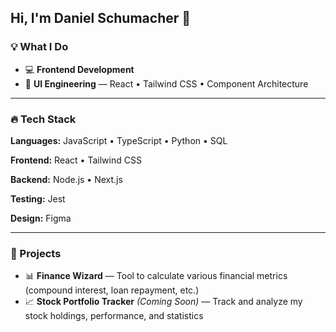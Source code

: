 ## Hi, I'm Daniel Schumacher 👋

### 💡 What I Do

- 💻 **Frontend Development**
- 🎨 **UI Engineering** — React • Tailwind CSS • Component Architecture

---

### 🔥 Tech Stack

**Languages:** JavaScript • TypeScript • Python • SQL  

**Frontend:** React • Tailwind CSS  

**Backend:** Node.js • Next.js 

**Testing:** Jest  

**Design:** Figma  

---

### 🚀 Projects

- 📊 **Finance Wizard** — Tool to calculate various financial metrics (compound interest, loan repayment, etc.)  
- 📈 **Stock Portfolio Tracker** *(Coming Soon)* — Track and analyze my stock holdings, performance, and statistics



